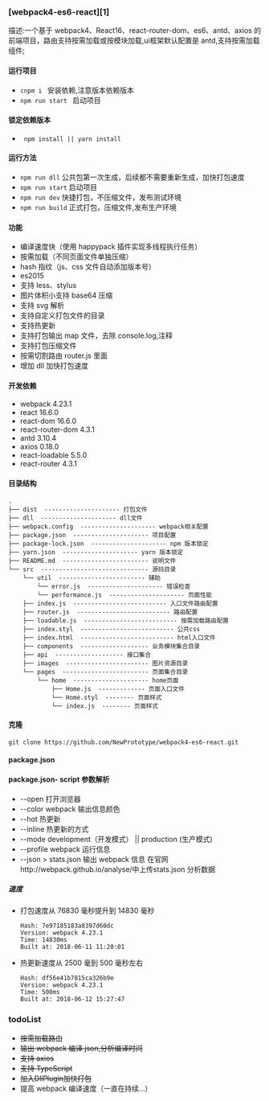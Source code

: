 ### [webpack4-es6-react][1]

描述:一个基于 webpack4、React16、react-router-dom、es6、antd、axios 的前端项目，路由支持按需加载或按模块加载,ui框架默认配置是 antd,支持按需加载组件;

#### 运行项目
- ```cnpm i ``` 安装依赖,注意版本依赖版本
- ```npm run start ``` 启动项目

#### 锁定依赖版本
- ``` npm install || yarn install```  

#### 运行方法
- ```npm run dll``` 公共包第一次生成，后续都不需要重新生成，加快打包速度
- ```npm run start``` 启动项目
- ```npm run dev``` 快捷打包，不压缩文件，发布测试环境
- ```npm run build``` 正式打包，压缩文件,发布生产环境

#### 功能

- 编译速度快（使用 happypack 插件实现多线程执行任务）
- 按需加载（不同页面文件单独压缩）
- hash 指纹（js、css 文件自动添加版本号）
- es2015
- 支持 less、stylus
- 图片体积小支持 base64 压缩
- 支持 svg 解析
- 支持自定义打包文件的目录
- 支持热更新
- 支持打包输出 map 文件，去除 console.log,注释
- 支持打包压缩文件
- 按需切割路由 router.js 里面
- 增加 dll 加快打包速度

#### 开发依赖
- webpack 4.23.1
- react 16.6.0
- react-dom 16.6.0
- react-router-dom 4.3.1
- antd 3.10.4
- axios 0.18.0
- react-loadable 5.5.0
- react-router 4.3.1
#### 目录结构

```
.
├── dist  --------------------- 打包文件
├── dll  --------------------- dll文件
├── webpack.config  --------------------- webpack相关配置
├── package.json  --------------------- 项目配置
├── package-lock.json  --------------------- npm 版本锁定
├── yarn.json  --------------------- yarn 版本锁定
├── README.md  ------------------------ 说明文件
└── src  ------------------------------ 源码目录
    └── util  ------------------------ 辅助
        └── error.js  --------------------- 错误检查
        └── performance.js  --------------------- 页面性能
    ├── index.js  -------------------------- 入口文件路由配置
    ├── router.js  -------------------------- 路由配置
    ├── loadable.js  -------------------------- 按需加载路由配置
    ├── index.styl  -------------------------- 公共css
    ├── index.html  -------------------------- html入口文件
    ├── components  ------------------- 业务模块集合目录
    ├── api  ------------------- 接口集合
    ├── images  ----------------------- 图片资源目录
    └── pages  ------------------------ 页面集合目录
        └── home  --------------------- home页面
            ├── Home.js  ------------- 页面入口文件
            └── Home.styl  -------- 页面样式
            └── index.js  -------- 页面样式
```

#### 克隆

```
git clone https://github.com/NewPrototype/webpack4-es6-react.git
```

#### package.json

#### package.json- script 参数解析

- --open 打开浏览器
- --color webpack 输出信息颜色
- --hot 热更新
- --inline 热更新的方式
- --mode development（开发模式） || production (生产模式)
- --profile webpack 运行信息
- --json > stats.json 输出 webpack 信息 在官网http://webpack.github.io/analyse/中上传stats.json 分析数据


##### 速度

- 打包速度从 76830 毫秒提升到 14830 毫秒
  ```
  Hash: 7e97185183a8397d60dc
  Version: webpack 4.23.1
  Time: 14830ms
  Built at: 2018-06-11 11:20:01
  ```
- 热更新速度从 2500 毫到 500 毫秒左右
  ```
  Hash: df56e41b7815ca326b9e
  Version: webpack 4.23.1
  Time: 500ms
  Built at: 2018-06-12 15:27:47
  ```

### todoList

- <del>按需加载路由</del>
- <del>输出 webpack 编译 json,分析编译时间</del>
- <del>支持 axios</del>
- <del>支持 TypeScript</del>
- <del>加入DllPlugin加快打包</del>
- 提高 webpack 编译速度（一直在持续...）